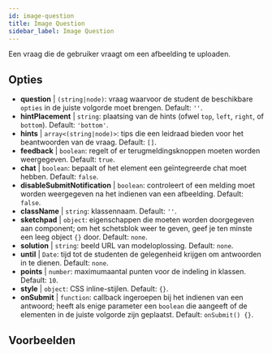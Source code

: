```yaml
---
id: image-question 
title: Image Question
sidebar_label: Image Question
---
```


Een vraag die de gebruiker vraagt om een afbeelding te uploaden.

## Opties

* __question__ | `(string|node)`: vraag waarvoor de student de beschikbare `opties` in de juiste volgorde moet brengen. Default: `''`.
* __hintPlacement__ | `string`: plaatsing van de hints (ofwel `top`, `left`, `right`, of `bottom`). Default: `'bottom'`.
* __hints__ | `array<(string|node)>`: tips die een leidraad bieden voor het beantwoorden van de vraag. Default: `[]`.
* __feedback__ | `boolean`: regelt of er terugmeldingsknoppen moeten worden weergegeven. Default: `true`.
* __chat__ | `boolean`: bepaalt of het element een geïntegreerde chat moet hebben. Default: `false`.
* __disableSubmitNotification__ | `boolean`: controleert of een melding moet worden weergegeven na het indienen van een afbeelding. Default: `false`.
* __className__ | `string`: klassennaam. Default: `''`.
* __sketchpad__ | `object`: eigenschappen die moeten worden doorgegeven aan <Sketchpad /> component; om het schetsblok weer te geven, geef je ten minste een leeg object `{}` door. Default: `none`.
* __solution__ | `string`: beeld URL van modeloplossing. Default: `none`.
* __until__ | `Date`: tijd tot de studenten de gelegenheid krijgen om antwoorden in te dienen. Default: `none`.
* __points__ | `number`: maximumaantal punten voor de indeling in klassen. Default: `10`.
* __style__ | `object`: CSS inline-stijlen. Default: `{}`.
* __onSubmit__ | `function`: callback ingeroepen bij het indienen van een antwoord; heeft als enige parameter een `boolean` die aangeeft of de elementen in de juiste volgorde zijn geplaatst. Default: `onSubmit() {}`.


## Voorbeelden
